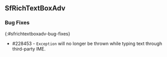 ## SfRichTextBoxAdv

### Bug Fixes
{:#sfrichtextboxadv-bug-fixes}
* \#228453 - `Exception` will no longer be thrown while typing text through third-party IME.